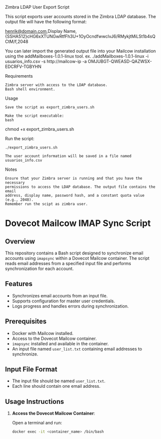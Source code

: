 Zimbra LDAP User Export Script

This script exports user accounts stored in the Zimbra LDAP database. The output file will have the following format:

henrik@domain.com,Display Name,{SSHA512}cHG6xXTUNGwRtfFh3U+1OyOcndfwwclvJ6/RMykjtMiLSt1b4sQCtM/f,2048

You can later import the generated output file into your Mailcow installation using the addMailboxes-1.0.1-linux tool.
ex.
./addMailboxes-1.0.1-linux -i usuarios_info.csv -s http://mailcow-ip -a OMJUBGT-QWEASD-QAZWSX-EDCRFV-TGBYHN

Requirements

    Zimbra server with access to the LDAP database.
    Bash shell environment.

Usage

    Save the script as export_zimbra_users.sh

    Make the script executable:
    bash

chmod +x export_zimbra_users.sh

Run the script:

    ./export_zimbra_users.sh

    The user account information will be saved in a file named usuarios_info.csv

Notes

    Ensure that your Zimbra server is running and that you have the necessary 
    permissions to access the LDAP database. The output file contains the email 
    address, display name, password hash, and a constant quota value (e.g., 2048).
    Remember run the scipt as zimbra user.

# Dovecot Mailcow IMAP Sync Script

## Overview

This repository contains a Bash script designed to synchronize email accounts using `imapsync` within a Dovecot Mailcow container. The script reads email addresses from a specified input file and performs synchronization for each account.

## Features

- Synchronizes email accounts from an input file.
- Supports configuration for master user credentials.
- Logs progress and handles errors during synchronization.

## Prerequisites

- Docker with Mailcow installed.
- Access to the Dovecot Mailcow container.
- `imapsync` installed and available in the container.
- An input file named `user_list.txt` containing email addresses to synchronize.

## Input File Format

- The input file should be named `user_list.txt`.
- Each line should contain one email address.

## Usage Instructions

1. **Access the Dovecot Mailcow Container**:

   Open a terminal and run:

   ```bash
   docker exec -it <container_name> /bin/bash